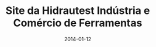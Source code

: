---
path: "/projeto/site-hidrautest.com.br"
category: ["Clientes"]
title: "Site da Hidrautest Indústria e Comércio de Ferramentas"
date: 2014-01-12
online: true
opensource: false
repo: "#"
image: "./hidrautest.png"
url: "https://www.hidrautest.com.br"
description: "Website institucional da Hidrautest Indústria e Comércio de Ferramentas, desenhado no Photoshop e desenvolvido com o CMS WordPress."
tags: [ "wordpress", "photoshop", "institucional", "responsive" ]
---